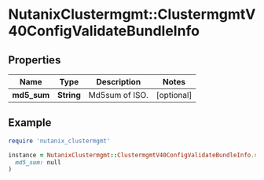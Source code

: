 # NutanixClustermgmt::ClustermgmtV40ConfigValidateBundleInfo

## Properties

| Name | Type | Description | Notes |
| ---- | ---- | ----------- | ----- |
| **md5_sum** | **String** | Md5sum of ISO. | [optional] |

## Example

```ruby
require 'nutanix_clustermgmt'

instance = NutanixClustermgmt::ClustermgmtV40ConfigValidateBundleInfo.new(
  md5_sum: null
)
```

